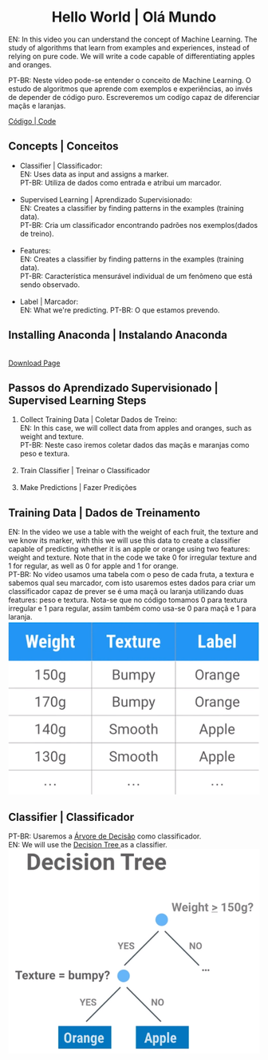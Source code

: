 <h1 align="center">Hello World | Olá Mundo</h1>
<p>EN: In this video you can understand the concept of Machine Learning. The study of algorithms that learn from examples and experiences, instead of relying on pure code. We will write a code capable of differentiating apples and oranges.</p>
<p>PT-BR: Neste vídeo pode-se entender o conceito de Machine Learning. O estudo de algoritmos que aprende com exemplos e experiências, ao invés de depender de código puro. Escreveremos um codígo capaz de diferenciar maçãs e laranjas.</p>
<p><a target="_blank" href="./video_01.py">Código | Code</a></p>

<h2>Concepts | Conceitos</h2>
<ul>
    <li>Classifier | Classificador: <br>
    EN: Uses data as input and assigns a marker.<br>
    PT-BR: Utiliza de dados como entrada e atribui um marcador.</li>
    <br>
    <li>Supervised Learning | Aprendizado Supervisionado: <br>
    EN: Creates a classifier by finding patterns in the examples (training data).<br>
    PT-BR: Cria um classificador encontrando padrões nos exemplos(dados de treino).</li>
    <br>
    <li>Features: <br>
    EN: Creates a classifier by finding patterns in the examples (training data).<br>
    PT-BR: Característica mensurável individual de um fenômeno que está sendo observado.</li>
    <br>
    <li>Label | Marcador: <br>
    EN: What we're predicting.
    PT-BR: O que estamos prevendo.</li>
</ul>

<h2>Installing Anaconda | Instalando Anaconda</h2><br>
<a target="_blank" href="https://www.anaconda.com/distribution/">Download Page</a>

<h2>Passos do Aprendizado Supervisionado | Supervised Learning Steps</h2>
<ol>
    <li>Collect Training Data | Coletar Dados de Treino:<br> 
    EN: In this case, we will collect data from apples and oranges, such as weight and texture.<br>
    PT-BR: Neste caso iremos coletar dados das maçãs e maranjas como peso e textura.</li>
    <br>
    <li>Train Classifier | Treinar o Classificador</li>
    <br>
    <li>Make Predictions | Fazer Predições</li>
</ol>

<h2>Training Data | Dados de Treinamento</h2>
EN: In the video we use a table with the weight of each fruit, the texture and we know its marker, with this we will use this data to create a classifier capable of predicting whether it is an apple or orange using two features: weight and texture. Note that in the code we take 0 for irregular texture and 1 for regular, as well as 0 for apple and 1 for orange.<br>
PT-BR: No vídeo usamos uma tabela com o peso de cada fruta, a textura e sabemos qual seu marcador, com isto usaremos estes dados para criar um classificador capaz de prever se é uma maçã ou laranja utilizando duas features: peso e textura. Nota-se que no código tomamos 0 para textura irregular e 1 para regular, assim também como usa-se 0 para maçã e 1 para laranja.<br>
<img src="./table.PNG" alt="Table">

<h2>Classifier | Classificador </h2>
PT-BR: Usaremos a <a target="_blank" href="https://scikit-learn.org/stable/modules/generated/sklearn.tree.DecisionTreeClassifier.html">Árvore de Decisão</a> como classificador.<br>
EN: We will use the <a target="_blank" href="https://scikit-learn.org/stable/modules/generated/sklearn.tree.DecisionTreeClassifier.html"> Decision Tree </a> as a classifier.
<img src="./tree.PNG" alt="Tree">
